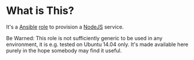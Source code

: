 # What is This?

It's a [Ansible](http://docs.ansible.com)
[role](http://docs.ansible.com/playbooks_roles.html) to provision a
[NodeJS](http://nodejs.org/) service.

Be Warned: This role is not sufficiently generic to be used in any environment,
it is e.g. tested on Ubuntu 14.04 only. It's made available here purely in the
hope somebody may find it useful.
